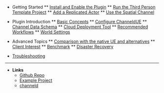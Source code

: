 * Getting Started
** [Install and Enable the Plugin](installation.md)
** [Run the Third Person Template Project](third-person-template.md)
** [Add a Replicated Actor](add-replication.md)
** [Use the Spatial Channel](use-spatial-channel.md)

* Plugin Introduction
** [Basic Concepts](basic-concepts.md)
** [Configure ChanneldUE](settings.md)
** [Channel Data Schema](channel-data-schema.md)
** [Cloud Deployment Tool](cloud-deployment-tool.md)
** [Recommended Workflows](recommended-workflow.md)
** [World Settings](world-settings.md)

* Advanced Topics
** [Comparison with the native UE and alternatives](native-ue-comparison.md)
** [Client Interest](client-interest.md)
** [Benchmark](benchmark.md)
** [Disaster Recovery](disaster-recovery.md)

* [Troubleshooting](troubleshooting.md)

-----
- **Links**
  - [Github Repo](https://github.com/channeldorg/channeld-ue-plugin)
  - [Example Project](https://github.com/channeldorg/channeld-ue-demos)
  - [channeld](https://github.com/channeldorg/channeld)
